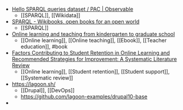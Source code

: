 - [Hello SPARQL queries dataset / PAC | Observable](https://observablehq.com/@pac02/hello-sparql-queries-dataset)
	- [[SPARQL]], [[Wikidata]]
- [SPARQL - Wikibooks, open books for an open world](https://en.m.wikibooks.org/wiki/SPARQL)
	- [[SPARQL]]
- [Online learning and teaching from kindergarten to graduate school](https://prism.ucalgary.ca/handle/1880/115563)
	- [[Online learning]], [[Online teaching]], [[Ebook]], [[Teacher education]], #book
- [ Factors Contributing to Student Retention in Online Learning and Recommended Strategies for Improvement: A Systematic Literature Review](https://www.researchgate.net/publication/330618152_Factors_Contributing_to_Student_Retention_in_Online_Learning_and_Recommended_Strategies_for_Improvement_A_Systematic_Literature_Review#:~:text=The%20recommended%20strategies%20identified%20for,foster%20positive%20behavioral%20characteristics%2C%20and)
	- [[Online learning]], [[Student retention]], [[Student support]], [[Systematic review]]
- https://lagoon.sh/
	- [[Drupal]], [[DevOps]]
	- https://github.com/lagoon-examples/drupal10-base
-